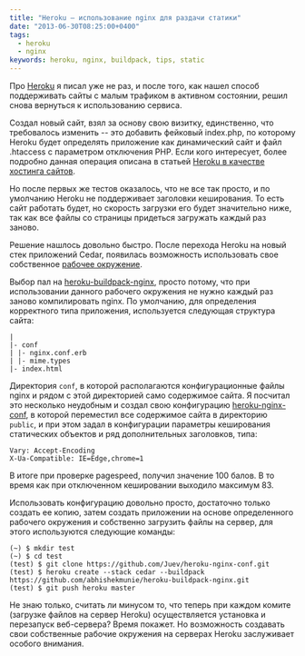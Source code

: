 ```yaml
---
title: "Heroku – использование nginx для раздачи статики"
date: "2013-06-30T08:25:00+0400"
tags:
  - heroku
  - nginx
keywords: heroku, nginx, buildpack, tips, static
---
```

Про [Heroku](/tags/heroku/ "Tags Heroku") я писал уже не раз, и после того, как нашел способ поддерживать сайты с малым трафиком в активном состоянии, решил снова вернуться к использованию сервиса.

Создал новый сайт, взял за основу свою визитку, единственно, что требовалось изменить -- это добавить фейковый index.php, по которому Heroku будет определять приложение как динамический сайт и файл .htaccess с параметром отключения PHP. Если кого интересует, более подробно данная операция описана в статьей [Heroku в качестве хостинга сайтов](/2012/03/09/heroku/ "Heroku в качестве хостинга сайтов").

Но после первых же тестов оказалось, что не все так просто, и по умолчанию Heroku не поддерживает заголовки кеширования. То есть сайт работать будет, но скорость загрузки его будет значительно ниже, так как все файлы со страницы придеться загружать каждый раз заново.

Решение нашлось довольно быстро. После перехода Heroku на новый стек приложений Cedar, появилась возможность использовать свое собственное [рабочее окружение](https://devcenter.heroku.com/articles/buildpacks "Builpacks").

Выбор пал на [heroku-buildpack-nginx](https://github.com/abhishekmunie/heroku-buildpack-nginx "heroku-buildpack-nginx"), просто потому, что при использовании данного рабочего окружения не нужно каждый раз заново компилировать nginx. 
По умолчанию, для определения корректного типа приложения, используется следующая структура сайта:

```text
|
|- conf
| |- nginx.conf.erb
| |- mime.types
|- index.html
```

Директория `conf`, в которой располагаются конфигурационные файлы nginx и рядом с этой директорией само содержимое сайта. Я посчитал это несколько неудобным и создал свою конфигурацию [heroku-nginx-conf](https://github.com/Juev/heroku-nginx-conf "heroku-nginx-conf"), в которой переместил все содержимое сайта в директорию `public`, и при этом задал в конфигурации параметры кеширования статических объектов и ряд дополнительных заголовков, типа:

```nginx
Vary: Accept-Encoding
X-Ua-Compatible: IE=Edge,chrome=1
```

В итоге при проверке pagespeed, получил значение 100 балов. В то время как при отключенном кешировании выходило максимум 83.

Использовать конфигурацию довольно просто, достаточно только создать ее копию, затем создать приложении на основе определенного рабочего окружения и собственно загрузить файлы на сервер, для этого используются следующие команды:

```shell
(~) $ mkdir test
(~) $ cd test
(test) $ git clone https://github.com/Juev/heroku-nginx-conf.git
(test) $ heroku create --stack cedar --buildpack https://github.com/abhishekmunie/heroku-buildpack-nginx.git
(test) $ git push heroku master
```

Не знаю только, считать ли минусом то, что теперь при каждом комите (загрузке файлов на сервер Heroku) осуществляется установка и перезапуск веб-сервера? Время покажет. Но возможность создавать свои собственные рабочие окружения на серверах Heroku заслуживает особого внимания.

